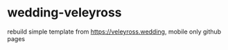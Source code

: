# wedding-veleyross
rebuild simple template from https://veleyross.wedding, mobile only
github pages
